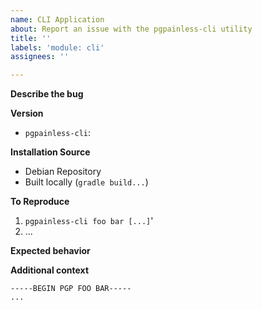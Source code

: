 ```yaml
---
name: CLI Application
about: Report an issue with the pgpainless-cli utility
title: ''
labels: 'module: cli'
assignees: ''

---
```


**Describe the bug**
<!-- A clear and concise description of what the bug is. -->

**Version**
<!-- What version of the software are you using? -->
- `pgpainless-cli`:

**Installation Source**
<!-- Where did you install / build pgpainless-cli from? -->
- Debian Repository
- Built locally (`gradle build...`)

**To Reproduce**
<!-- Steps to reproduce the behavior: -->
1. `pgpainless-cli foo bar [...]`'
2. ...

**Expected behavior**
<!-- A clear and concise description of what you expected to happen. -->

**Additional context**
<!-- Add any other context (test keys, test messages) about the problem here. -->
```
-----BEGIN PGP FOO BAR-----
...
```
